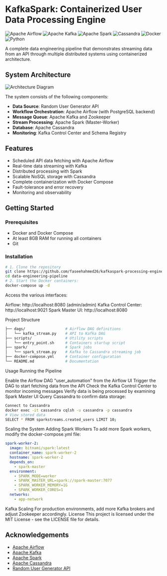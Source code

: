 # KafkaSpark: Containerized User Data Processing Engine

![Apache Airflow](https://img.shields.io/badge/Apache_Airflow-2.5.1-blue)
![Apache Kafka](https://img.shields.io/badge/Apache_Kafka-3.3.1-red)
![Apache Spark](https://img.shields.io/badge/Apache_Spark-3.4.1-orange)
![Cassandra](https://img.shields.io/badge/Cassandra-Latest-green)
![Docker](https://img.shields.io/badge/Docker-Compose-lightblue)
![Python](https://img.shields.io/badge/Python-3.11-yellow)

A complete data engineering pipeline that demonstrates streaming data from an API through multiple distributed systems using containerized architecture.

## System Architecture

![Architecture Diagram](images/architecture.png)

The system consists of the following components:

- **Data Source**: Random User Generator API
- **Workflow Orchestration**: Apache Airflow (with PostgreSQL backend)
- **Message Queue**: Apache Kafka and Zookeeper
- **Stream Processing**: Apache Spark (Master-Worker)
- **Database**: Apache Cassandra
- **Monitoring**: Kafka Control Center and Schema Registry

## Features

- Scheduled API data fetching with Apache Airflow
- Real-time data streaming with Kafka
- Distributed processing with Spark
- Scalable NoSQL storage with Cassandra
- Complete containerization with Docker Compose
- Fault-tolerance and error recovery
- Monitoring and observability

## Getting Started

### Prerequisites

- Docker and Docker Compose
- At least 8GB RAM for running all containers
- Git

### Installation

```bash
# 1. Clone the repository
git clone https://github.com/faseehahmed26/kafkaspark-processing-engine.git
cd data-engineering-pipeline
# 2. Start the Docker containers:
docker-compose up -d
```
Access the various interfaces:

Airflow: http://localhost:8080 (admin/admin)
Kafka Control Center: http://localhost:9021
Spark Master UI: http://localhost:8080



Project Structure
```bash
├── dags/                  # Airflow DAG definitions
│   └── kafka_stream.py    # API to Kafka DAG
├── scripts/               # Utility scripts
│   └── entry_point.sh     # Containers startup script
├── spark/                 # Spark jobs
│   └── spark_stream.py    # Kafka to Cassandra streaming job
├── docker-compose.yml     # Container configuration
└── README.md              # Documentation
```
Usage
Running the Pipeline

Enable the Airflow DAG "user_automation" from the Airflow UI
Trigger the DAG to start fetching data from the API
Check the Kafka Control Center to monitor incoming messages
Verify data is being processed by examining Spark Master UI
Query Cassandra to confirm data storage:

```bash
Connect to Cassandra
docker exec -it cassandra cqlsh -u cassandra -p cassandra
# View stored data
SELECT * FROM sparkstreams.created_users LIMIT 10;
```

Scaling the System
Adding Spark Workers
To add more Spark workers, modify the docker-compose.yml file:
```yaml
spark-worker-2:
  image: bitnami/spark:latest
  container_name: spark-worker-2
  hostname: spark-worker-2
  depends_on:
    - spark-master
  environment:
    - SPARK_MODE=worker
    - SPARK_MASTER_URL=spark://spark-master:7077
    - SPARK_WORKER_MEMORY=1G
    - SPARK_WORKER_CORES=1
  networks:
    - app-network
```
Kafka Scaling
For production environments, add more Kafka brokers and adjust Zookeeper accordingly.
License
This project is licensed under the MIT License - see the LICENSE file for details.
## Acknowledgements

- [Apache Airflow](https://airflow.apache.org/)
- [Apache Kafka](https://kafka.apache.org/)
- [Apache Spark](https://spark.apache.org/)
- [Apache Cassandra](https://cassandra.apache.org/)
- [Random User Generator API](https://randomuser.me/)

